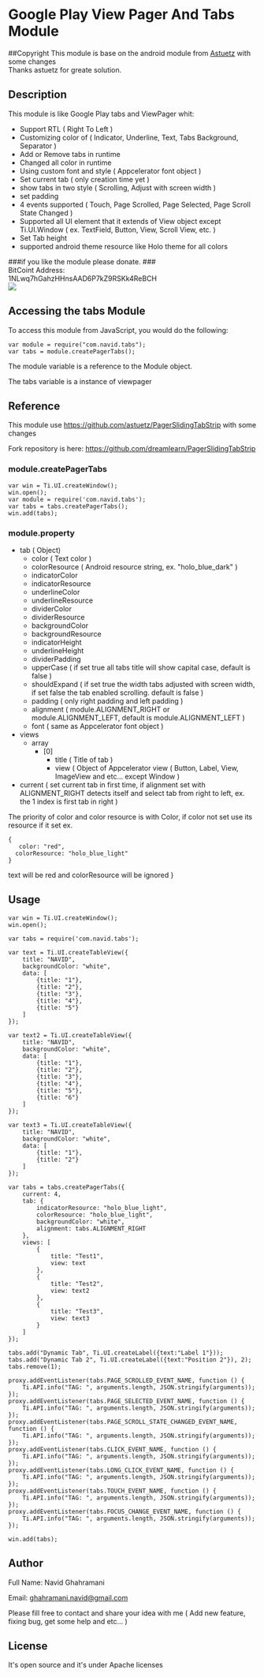 # Google Play View Pager And Tabs Module

##Copyright
This module is base on the android module from [Astuetz](https://github.com/astuetz/PagerSlidingTabStrip) with some changes
<br>Thanks astuetz for greate solution.

## Description

This module is like Google Play tabs and ViewPager whit:

- Support RTL ( Right To Left )
- Customizing color of ( Indicator, Underline, Text, Tabs Background, Separator )
- Add or Remove tabs in runtime
- Changed all color in runtime
- Using custom font and style ( Appcelerator font object )
- Set current tab ( only creation time yet )
- show tabs in two style ( Scrolling, Adjust with screen width )
- set padding
- 4 events supported ( Touch, Page Scrolled, Page Selected, Page Scroll State Changed )
- Supported all UI element that it extends of View object except Ti.UI.Window ( ex. TextField, Button, View, Scroll View, etc. )
- Set Tab height
- supported android theme resource like Holo theme for all colors

###if you like the module please donate.
###<br>BitCoint Address: <br>1NLwq7hGahzHHnsAAD6P7kZ9RSKk4ReBCH<br>
<img src="http://chart.googleapis.com/chart?cht=qr&chs=200x200&chl=1NLwq7hGahzHHnsAAD6P7kZ9RSKk4ReBCH"/>


## Accessing the tabs Module

To access this module from JavaScript, you would do the following:

	var module = require("com.navid.tabs");
    var tabs = module.createPagerTabs();

The module variable is a reference to the Module object.

The tabs variable is a instance of viewpager

## Reference

This module use https://github.com/astuetz/PagerSlidingTabStrip with some changes

Fork repository is here:
https://github.com/dreamlearn/PagerSlidingTabStrip

### module.createPagerTabs

	var win = Ti.UI.createWindow();
	win.open();
	var module = require('com.navid.tabs');
	var tabs = tabs.createPagerTabs();
	win.add(tabs);

### module.property

- tab ( Object)
    - color ( Text color )
    - colorResource ( Android resource string, ex. "holo_blue_dark" )
    - indicatorColor
    - indicatorResource
    - underlineColor
    - underlineResource
    - dividerColor
    - dividerResource
    - backgroundColor
    - backgroundResource
    - indicatorHeight
    - underlineHeight
    - dividerPadding
    - upperCase ( if set true all tabs title will show capital case, default is false )
    - shouldExpand ( if set true the width tabs adjusted with screen width, if set false the tab enabled scrolling. default is false )
    - padding  ( only right padding and left padding )
    - alignment ( module.ALIGNMENT_RIGHT or module.ALIGNMENT_LEFT, default is  module.ALIGNMENT_LEFT )
    - font ( same as Appcelerator font object )
- views
    - array
        - [0]
           - title ( Title of tab )
           - view ( Object of Appcelerator view ( Button, Label, View, ImageView and etc... except Window )
- current ( set current tab in first time, if alignment set with ALIGNMENT_RIGHT detects itself and select tab from right to left, ex. the 1 index is first tab in right )

The priority of color and color resource is with Color, if color not set use its resource if it set
ex.<br>

	{
 	   color: "red",
  	  colorResource: "holo_blue_light"
	}

text will be red and colorResource will be ignored
}
## Usage

	var win = Ti.UI.createWindow();
	win.open();

	var tabs = require('com.navid.tabs');

	var text = Ti.UI.createTableView({
    	title: "NAVID",
	    backgroundColor: "white",
    	data: [
        	{title: "1"},
	        {title: "2"},
    	    {title: "3"},
        	{title: "4"},
	        {title: "5"}
    	]
	});

	var text2 = Ti.UI.createTableView({
    	title: "NAVID",
	    backgroundColor: "white",
	    data: [
    	    {title: "1"},
        	{title: "2"},
	        {title: "3"},
    	    {title: "4"},
        	{title: "5"},
	        {title: "6"}
    	]
	});

	var text3 = Ti.UI.createTableView({
	    title: "NAVID",
	    backgroundColor: "white",
	    data: [
	        {title: "1"},
	        {title: "2"}
	    ]
	});

	var tabs = tabs.createPagerTabs({
	    current: 4,
	    tab: {
	        indicatorResource: "holo_blue_light",
	        colorResource: "holo_blue_light",
	        backgroundColor: "white",
	        alignment: tabs.ALIGNMENT_RIGHT
	    },
	    views: [
	        {
	            title: "Test1",
	            view: text
	        },
	        {
	            title: "Test2",
	            view: text2
	        },
	        {
	            title: "Test3",
	            view: text3
	        }
	    ]
	});
	
	tabs.add("Dynamic Tab", Ti.UI.createLabel({text:"Label 1"}));
	tabs.add("Dynamic Tab 2", Ti.UI.createLabel({text:"Position 2"}), 2);
	tabs.remove(1);
	
	proxy.addEventListener(tabs.PAGE_SCROLLED_EVENT_NAME, function () {
	    Ti.API.info("TAG: ", arguments.length, JSON.stringify(arguments));
	});
	proxy.addEventListener(tabs.PAGE_SELECTED_EVENT_NAME, function () {
	    Ti.API.info("TAG: ", arguments.length, JSON.stringify(arguments));
	});
	proxy.addEventListener(tabs.PAGE_SCROLL_STATE_CHANGED_EVENT_NAME, function () {
	    Ti.API.info("TAG: ", arguments.length, JSON.stringify(arguments));
	});
	proxy.addEventListener(tabs.CLICK_EVENT_NAME, function () {
	    Ti.API.info("TAG: ", arguments.length, JSON.stringify(arguments));
	});
	proxy.addEventListener(tabs.LONG_CLICK_EVENT_NAME, function () {
	    Ti.API.info("TAG: ", arguments.length, JSON.stringify(arguments));
	});
	proxy.addEventListener(tabs.TOUCH_EVENT_NAME, function () {
	    Ti.API.info("TAG: ", arguments.length, JSON.stringify(arguments));
	});
	proxy.addEventListener(tabs.FOCUS_CHANGE_EVENT_NAME, function () {
	    Ti.API.info("TAG: ", arguments.length, JSON.stringify(arguments));
	});
	
	win.add(tabs);

## Author

Full Name: Navid Ghahramani

Email: ghahramani.navid@gmail.com

Please fill free to contact and share your idea with me ( Add new feature, fixing bug, get some help and etc... )

## License

It's open source and it's under Apache licenses
